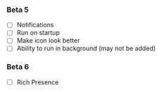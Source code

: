  ### Beta 5
 - [ ] Notifications
 - [ ] Run on startup
 - [ ] Make icon look better
 - [ ] Ability to run in background (may not be added)
 ### Beta 6
 - [ ] Rich Presence


